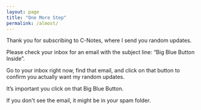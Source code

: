 ```yaml
---
layout: page
title: "One More Step"
permalink: /almost/
---
```

Thank you for subscribing to C-Notes, where I send you random updates.

Please check your inbox for an email with the subject line: “Big Blue Button Inside”.

Go to your inbox right now, find that email, and click on that button to confirm you actually want my random updates.

It’s important you click on that Big Blue Button.

If you don't see the email, it might be in your spam folder.
